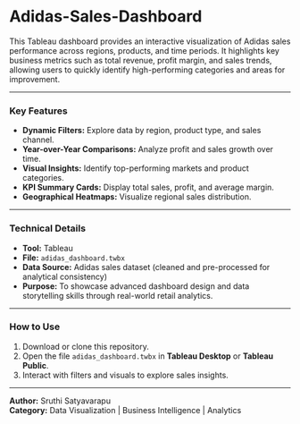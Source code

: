 # Adidas-Sales-Dashboard

This Tableau dashboard provides an interactive visualization of Adidas sales performance across regions, products, and time periods. It highlights key business metrics such as total revenue, profit margin, and sales trends, allowing users to quickly identify high-performing categories and areas for improvement.

---

### Key Features
- **Dynamic Filters:** Explore data by region, product type, and sales channel.  
- **Year-over-Year Comparisons:** Analyze profit and sales growth over time.  
- **Visual Insights:** Identify top-performing markets and product categories.  
- **KPI Summary Cards:** Display total sales, profit, and average margin.  
- **Geographical Heatmaps:** Visualize regional sales distribution.  

---

### Technical Details
- **Tool:** Tableau  
- **File:** `adidas_dashboard.twbx`  
- **Data Source:** Adidas sales dataset (cleaned and pre-processed for analytical consistency)  
- **Purpose:** To showcase advanced dashboard design and data storytelling skills through real-world retail analytics.  

---

### How to Use
1. Download or clone this repository.  
2. Open the file `adidas_dashboard.twbx` in **Tableau Desktop** or **Tableau Public**.  
3. Interact with filters and visuals to explore sales insights.  

---

**Author:** Sruthi Satyavarapu  
**Category:** Data Visualization | Business Intelligence | Analytics
